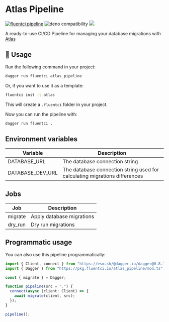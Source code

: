 # Atlas Pipeline

[![fluentci pipeline](https://img.shields.io/badge/dynamic/json?label=pkg.fluentci.io&labelColor=%23000&color=%23460cf1&url=https%3A%2F%2Fapi.fluentci.io%2Fv1%2Fpipeline%2Fatlas_pipeline&query=%24.version)](https://pkg.fluentci.io/atlas_pipeline)
![deno compatibility](https://shield.deno.dev/deno/^1.34)
[![](https://img.shields.io/codecov/c/gh/fluent-ci-templates/atlas-pipeline)](https://codecov.io/gh/fluent-ci-templates/atlas-pipeline)

A ready-to-use CI/CD Pipeline for managing your database migrations with [Atlas](https://atlasgo.io/)

## 🚀 Usage

Run the following command in your project:

```bash
dagger run fluentci atlas_pipeline
```

Or, if you want to use it as a template:

```bash
fluentci init -t atlas
```

This will create a `.fluentci` folder in your project.

Now you can run the pipeline with:

```bash
dagger run fluentci .
```

## Environment variables

| Variable         | Description                    |
| ---------------- | ------------------------------ |
| DATABASE_URL     | The database connection string |
| DATABASE_DEV_URL | The database connection string used for calculating migrations differences |

## Jobs

| Job       | Description               |
| --------- | ------------------------- |
| migrate   | Apply database migrations |
| dry_run   | Dry run migrations        |

## Programmatic usage

You can also use this pipeline programmatically:

```ts
import { Client, connect } from "https://esm.sh/@dagger.io/dagger@0.8.1";
import { Dagger } from "https://pkg.fluentci.io/atlas_pipeline/mod.ts";

const { migrate } = Dagger;

function pipeline(src = ".") {
  connect(async (client: Client) => {
    await migrate(client, src);
  });
}

pipeline();
```
